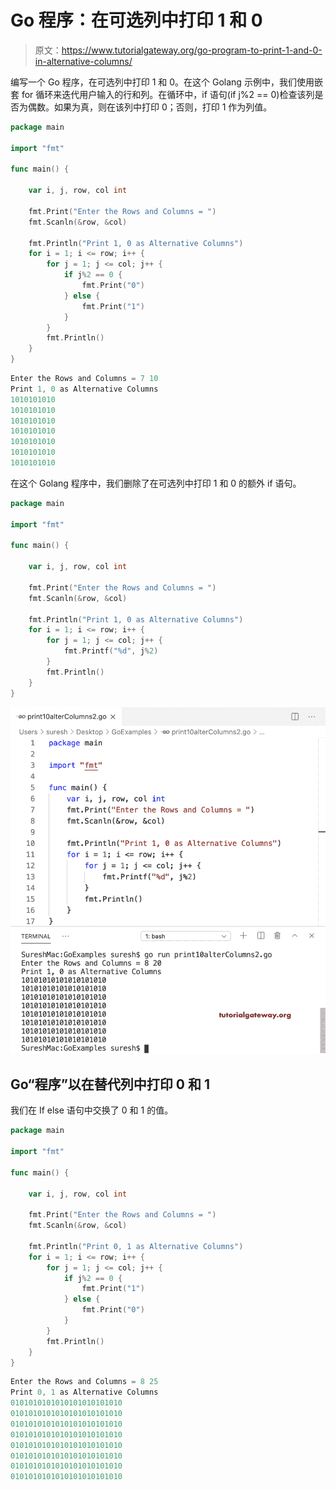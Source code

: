# Go 程序：在可选列中打印 1 和 0

> 原文：<https://www.tutorialgateway.org/go-program-to-print-1-and-0-in-alternative-columns/>

编写一个 Go 程序，在可选列中打印 1 和 0。在这个 Golang 示例中，我们使用嵌套 for 循环来迭代用户输入的行和列。在循环中，if 语句(if j%2 == 0)检查该列是否为偶数。如果为真，则在该列中打印 0；否则，打印 1 作为列值。

```go
package main

import "fmt"

func main() {

    var i, j, row, col int

    fmt.Print("Enter the Rows and Columns = ")
    fmt.Scanln(&row, &col)

    fmt.Println("Print 1, 0 as Alternative Columns")
    for i = 1; i <= row; i++ {
        for j = 1; j <= col; j++ {
            if j%2 == 0 {
                fmt.Print("0")
            } else {
                fmt.Print("1")
            }
        }
        fmt.Println()
    }
}
```

```go
Enter the Rows and Columns = 7 10
Print 1, 0 as Alternative Columns
1010101010
1010101010
1010101010
1010101010
1010101010
1010101010
1010101010
```

在这个 Golang 程序中，我们删除了在可选列中打印 1 和 0 的额外 if 语句。

```go
package main

import "fmt"

func main() {

    var i, j, row, col int

    fmt.Print("Enter the Rows and Columns = ")
    fmt.Scanln(&row, &col)

    fmt.Println("Print 1, 0 as Alternative Columns")
    for i = 1; i <= row; i++ {
        for j = 1; j <= col; j++ {
            fmt.Printf("%d", j%2)
        }
        fmt.Println()
    }
}
```

![Go Program to Print 1 and 0 in Alternative Columns 2](img/f3473c45ea848e5c47cb3c738d0a14ee.png)

## Go“程序”以在替代列中打印 0 和 1

我们在 If else 语句中交换了 0 和 1 的值。

```go
package main

import "fmt"

func main() {

    var i, j, row, col int

    fmt.Print("Enter the Rows and Columns = ")
    fmt.Scanln(&row, &col)

    fmt.Println("Print 0, 1 as Alternative Columns")
    for i = 1; i <= row; i++ {
        for j = 1; j <= col; j++ {
            if j%2 == 0 {
                fmt.Print("1")
            } else {
                fmt.Print("0")
            }
        }
        fmt.Println()
    }
}
```

```go
Enter the Rows and Columns = 8 25
Print 0, 1 as Alternative Columns
0101010101010101010101010
0101010101010101010101010
0101010101010101010101010
0101010101010101010101010
0101010101010101010101010
0101010101010101010101010
0101010101010101010101010
0101010101010101010101010
```